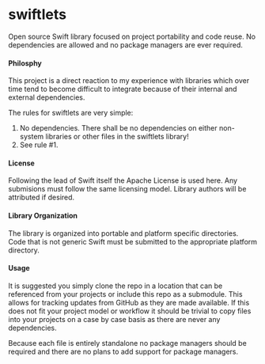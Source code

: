 # swiftlets

Open source Swift library focused on project portability and code reuse. No dependencies are allowed and no package managers are ever required.

#### Philosphy

This project is a direct reaction to my experience with libraries which over time tend to become difficult to integrate because of their internal and external dependencies. 

The rules for swiftlets are very simple:

1. No dependencies. There shall be no dependencies on either non-system libraries or other files in the swiftlets library!
2. See rule #1.

#### License

Following the lead of Swift itself the Apache License is used here. Any submisions must follow the same licensing model. Library authors will be attributed if desired. 

#### Library Organization

The library is organized into portable and platform specific directories. Code that is not generic Swift must be submitted to the appropriate platform directory.

#### Usage

It is suggested you simply clone the repo in a location that can be referenced from your projects or include this repo as a submodule. This allows for tracking updates from GitHub as they are made available. If this does not fit your project model or workflow it should be trivial to copy files into your projects on a case by case basis as there are never any dependencies.

Because each file is entirely standalone no package managers should be required and there are no plans to add support for package managers. 

